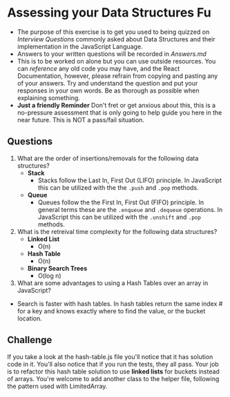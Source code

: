 # Assessing your Data Structures Fu
* The purpose of this exercise is to get you used to being quizzed on _Interview Questions_ commonly asked about Data Structures and their implementation in the JavaScript Language.
* Answers to your written questions will be recorded in *Answers.md* 
* This is to be worked on alone but you can use outside resources. You can *reference* any old code you may have, and the React Documentation, however, please refrain from copying and pasting any of your answers. Try and understand the question and put your responses in your own words. Be as thorough as possible when explaining something. 
* **Just a friendly Reminder** Don't fret or get anxious about this, this is a no-pressure assessment that is only going to help guide you here in the near future. This is NOT a pass/fail situation. 

## Questions
1. What are the order of insertions/removals for the following data structures?
   - **Stack**
     * Stacks follow the Last In, First Out (LIFO) principle. In JavaScript this can be utilized with the the `.push` and `.pop` methods.
   - **Queue**
     * Queues follow the the First In, First Out (FIFO) principle. In general terms these are the `.enqueue` and `.dequeue` operations. In JavaScript this can be utilized with the `.unshift` and `.pop` methods.
2. What is the retreival time complexity for the following data structures?
   - **Linked List**
     * O(n)
   - **Hash Table**
     * O(n)
   - **Binary Search Trees**
     * O(log n)
3. What are some advantages to using a Hash Tables over an array in JavaScript?
  * Search is faster with hash tables. In hash tables return the same index # for a key and knows exactly where to find the value, or the bucket location.
## Challenge
If you take a look at the hash-table.js file you'll notice that it has solution code in it. You'll also notice that if you run the tests, they all pass. Your job is to refactor this hash table solution to use **linked lists** for buckets instead of arrays. You're welcome to add another class to the helper file, following the pattern used with LimitedArray.